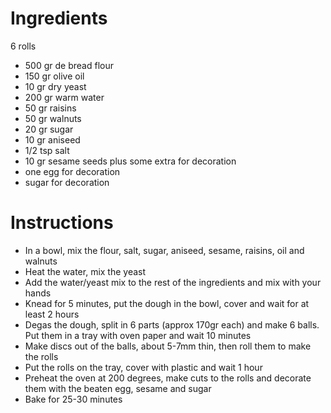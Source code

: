 # Ingredients

6 rolls

- 500 gr de bread flour
- 150 gr olive oil
- 10 gr dry yeast
- 200 gr warm water
- 50 gr raisins
- 50 gr walnuts
- 20 gr sugar
- 10 gr aniseed
- 1/2 tsp salt
- 10 gr sesame seeds plus some extra for decoration
- one egg for decoration
- sugar for decoration

# Instructions

- In a bowl, mix the flour, salt, sugar, aniseed, sesame, raisins, oil and walnuts
- Heat the water, mix the yeast
- Add the water/yeast mix to the rest of the ingredients and mix with your hands
- Knead for 5 minutes, put the dough in the bowl, cover and wait for at least 2 hours
- Degas the dough, split in 6 parts (approx 170gr each) and make 6 balls. Put them in a tray with oven paper and wait 10 minutes
- Make discs out of the balls, about 5-7mm thin, then roll them to make the rolls
- Put the rolls on the tray, cover with plastic and wait 1 hour
- Preheat the oven at 200 degrees, make cuts to the rolls and decorate them with the beaten egg, sesame and sugar
- Bake for 25-30 minutes


